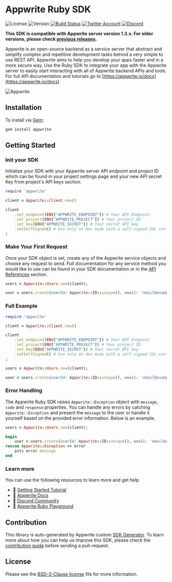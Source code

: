 # Appwrite Ruby SDK

![License](https://img.shields.io/github/license/appwrite/sdk-for-ruby.svg?style=flat-square)
![Version](https://img.shields.io/badge/api%20version-1.2.1-blue.svg?style=flat-square)
[![Build Status](https://img.shields.io/travis/com/appwrite/sdk-generator?style=flat-square)](https://travis-ci.com/appwrite/sdk-generator)
[![Twitter Account](https://img.shields.io/twitter/follow/appwrite?color=00acee&label=twitter&style=flat-square)](https://twitter.com/appwrite)
[![Discord](https://img.shields.io/discord/564160730845151244?label=discord&style=flat-square)](https://appwrite.io/discord)

**This SDK is compatible with Appwrite server version 1.3.x. For older versions, please check [previous releases](https://github.com/appwrite/sdk-for-ruby/releases).**

Appwrite is an open-source backend as a service server that abstract and simplify complex and repetitive development tasks behind a very simple to use REST API. Appwrite aims to help you develop your apps faster and in a more secure way. Use the Ruby SDK to integrate your app with the Appwrite server to easily start interacting with all of Appwrite backend APIs and tools. For full API documentation and tutorials go to [https://appwrite.io/docs](https://appwrite.io/docs)

![Appwrite](https://appwrite.io/images/github.png)

## Installation

To install via [Gem](https://rubygems.org/):

```bash
gem install appwrite
```


## Getting Started

### Init your SDK
Initialize your SDK with your Appwrite server API endpoint and project ID which can be found in your project settings page and your new API secret Key from project's API keys section.

```ruby
require 'appwrite'

client = Appwrite::Client.new()

client
    .set_endpoint(ENV["APPWRITE_ENDPOINT"]) # Your API Endpoint
    .set_project(ENV["APPWRITE_PROJECT"]) # Your project ID
    .set_key(ENV["APPWRITE_SECRET"]) # Your secret API key
    .setSelfSigned() # Use only on dev mode with a self-signed SSL cert
;
```

### Make Your First Request
Once your SDK object is set, create any of the Appwrite service objects and choose any request to send. Full documentation for any service method you would like to use can be found in your SDK documentation or in the [API References](https://appwrite.io/docs) section.

```ruby
users = Appwrite::Users.new(client);

user = users.create(userId: Appwrite::ID::unique(), email: 'email@example.com', password: 'password');
```

### Full Example
```ruby
require 'appwrite'

client = Appwrite::Client.new()

client
    .set_endpoint(ENV["APPWRITE_ENDPOINT"]) # Your API Endpoint
    .set_project(ENV["APPWRITE_PROJECT"]) # Your project ID
    .set_key(ENV["APPWRITE_SECRET"]) # Your secret API key
    .setSelfSigned() # Use only on dev mode with a self-signed SSL cert
;

users = Appwrite::Users.new(client);

user = users.create(userId: Appwrite::ID::unique(), email: 'email@example.com', password: 'password');
```

### Error Handling
The Appwrite Ruby SDK raises `Appwrite::Exception` object with `message`, `code` and `response` properties. You can handle any errors by catching `Appwrite::Exception` and present the `message` to the user or handle it yourself based on the provided error information. Below is an example.

```ruby
users = Appwrite::Users.new(client);

begin
    user = users.create(userId: Appwrite::ID::unique(), email: 'email@example.com', password: 'password');
rescue Appwrite::Exception => error
    puts error.message
end
```

### Learn more
You can use the following resources to learn more and get help
- 🚀 [Getting Started Tutorial](https://appwrite.io/docs/getting-started-for-server)
- 📜 [Appwrite Docs](https://appwrite.io/docs)
- 💬 [Discord Community](https://appwrite.io/discord)
- 🚂 [Appwrite Ruby Playground](https://github.com/appwrite/playground-for-ruby)


## Contribution

This library is auto-generated by Appwrite custom [SDK Generator](https://github.com/appwrite/sdk-generator). To learn more about how you can help us improve this SDK, please check the [contribution guide](https://github.com/appwrite/sdk-generator/blob/master/CONTRIBUTING.md) before sending a pull-request.

## License

Please see the [BSD-3-Clause license](https://raw.githubusercontent.com/appwrite/appwrite/master/LICENSE) file for more information.
